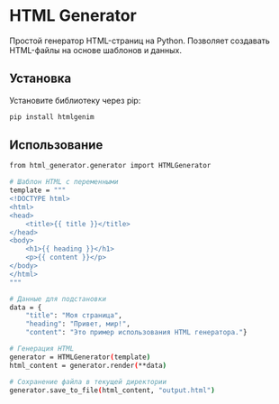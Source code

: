 # HTML Generator

Простой генератор HTML-страниц на Python. Позволяет создавать HTML-файлы на основе шаблонов и данных.

## Установка

Установите библиотеку через pip:

```bash
pip install htmlgenim
```

## Использование
```bash
from html_generator.generator import HTMLGenerator

# Шаблон HTML с переменными
template = """
<!DOCTYPE html>
<html>
<head>
    <title>{{ title }}</title>
</head>
<body>
    <h1>{{ heading }}</h1>
    <p>{{ content }}</p>
</body>
</html>
"""

# Данные для подстановки
data = {
    "title": "Моя страница",
    "heading": "Привет, мир!",
    "content": "Это пример использования HTML генератора."}

# Генерация HTML
generator = HTMLGenerator(template)
html_content = generator.render(**data)

# Сохранение файла в текущей директории
generator.save_to_file(html_content, "output.html")
```